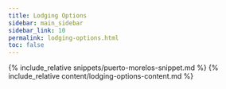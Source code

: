 ```yaml
---
title: Lodging Options
sidebar: main_sidebar
sidebar_link: 10
permalink: lodging-options.html
toc: false
---
```


{% include_relative snippets/puerto-morelos-snippet.md %}
{% include_relative content/lodging-options-content.md %}